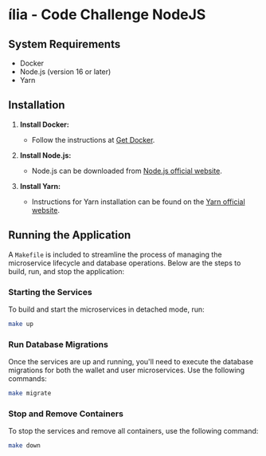 # ília - Code Challenge NodeJS

## System Requirements

- Docker
- Node.js (version 16 or later)
- Yarn

## Installation

1. **Install Docker:**
   - Follow the instructions at [Get Docker](https://docs.docker.com/get-docker/).

2. **Install Node.js:**
   - Node.js can be downloaded from [Node.js official website](https://nodejs.org/en/download/).

3. **Install Yarn:**
   - Instructions for Yarn installation can be found on the [Yarn official website](https://yarnpkg.com/lang/en/docs/install/).

## Running the Application

A `Makefile` is included to streamline the process of managing the microservice lifecycle and database operations. Below are the steps to build, run, and stop the application:

### Starting the Services

To build and start the microservices in detached mode, run:

```bash
make up
```

### Run Database Migrations

Once the services are up and running, you'll need to execute the database migrations for both the wallet and user microservices. Use the following commands:

```bash
make migrate
```

### Stop and Remove Containers

To stop the services and remove all containers, use the following command:

```bash
make down
```
